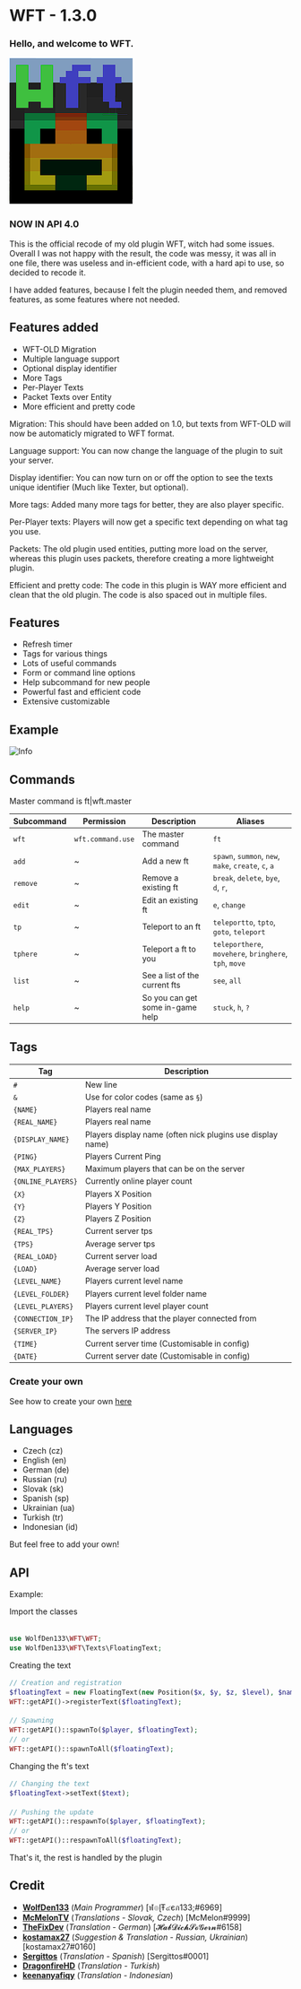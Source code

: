 # WFT - 1.3.0
### Hello, and welcome to **WFT**. 

![](logo.png)

### NOW IN API 4.0

This is the official recode of my old plugin WFT, witch had some issues. Overall I was not happy with the result, the code was messy, it was all in one file, there was useless and in-efficient code, with a hard api to use, so decided to recode it.

I have added features, because I felt the plugin needed them, and removed features, as some features where not needed.

## Features added

- WFT-OLD Migration
- Multiple language support
- Optional display identifier
- More Tags
- Per-Player Texts
- Packet Texts over Entity
- More efficient and pretty code

Migration: This should have been added on 1.0, but texts from WFT-OLD will now be automaticly migrated to WFT format.

Language support: You can now change the language of the plugin to suit your server.

Display identifier: You can now turn on or off the option to see the texts unique identifier (Much like Texter, but optional).

More tags: Added many more tags for better, they are also player specific.

Per-Player texts: Players will now get a specific text depending on what tag you use.

Packets: The old plugin used entities, putting more load on the server, whereas this plugin uses packets, therefore creating a more lightweight plugin.

Efficient and pretty code: The code in this plugin is WAY more efficient and clean that the old plugin. The code is also spaced out in multiple files.

## Features

- Refresh timer
- Tags for various things
- Lots of useful commands
- Form or command line options
- Help subcommand for new people 
- Powerful fast and efficient code
- Extensive customizable

## Example
![Info](https://i.imgur.com/7UZQGWR.png)

## Commands

Master command is ft|wft.master

Subcommand | Permission | Description | Aliases
---------|----------|----------|---------
`wft`|`wft.command.use`|The master command| `ft`
`add`| ~ |Add a new ft| `spawn`, `summon`, `new`, `make`, `create`, `c`, `a`
`remove`| ~ |Remove a existing ft| `break`, `delete`, `bye`, `d`, `r`, 
`edit`| ~ |Edit an existing ft| `e`, `change`
`tp`| ~ |Teleport to an ft| `teleportto`, `tpto`, `goto`, `teleport`
`tphere`| ~ |Teleport a ft to you| `teleporthere`, `movehere`, `bringhere`, `tph`, `move`
`list`| ~ |See a list of the current fts| `see`, `all` 
`help`| ~ |So you can get some in-game help| `stuck`, `h`, `?`

## Tags

  Tag|Description
  -|-
  `#`|New line
  `&`|Use for color codes (same as `§`)
  `{NAME}`|Players real name
  `{REAL_NAME}`|Players real name
  `{DISPLAY_NAME}`|Players display name (often nick plugins use display name)
  `{PING}`|Players Current Ping
  `{MAX_PLAYERS}`|Maximum players that can be on the server
  `{ONLINE_PLAYERS}`|Currently online player count
  `{X}`|Players X Position
  `{Y}`|Players Y Position
  `{Z}`|Players Z Position
  `{REAL_TPS}`|Current server tps
  `{TPS}`|Average server tps
  `{REAL_LOAD}`|Current server load
  `{LOAD}`|Average server load
  `{LEVEL_NAME}`|Players current level name
  `{LEVEL_FOLDER}`|Players current level folder name
  `{LEVEL_PLAYERS}`|Players current level player count
  `{CONNECTION_IP}`|The IP address that the player connected from
  `{SERVER_IP}`|The servers IP address
  `{TIME}`|Current server time (Customisable in config)
  `{DATE}`|Current server date (Customisable in config)

### Create your own
  See how to create your own [here](https://github.com/WolfDen133/WFT-Tags-Example)
 
## Languages
- Czech (cz)
- English (en)
- German (de)
- Russian (ru)
- Slovak (sk)
- Spanish (sp)
- Ukrainian (ua)
- Turkish (tr)
- Indonesian (id)

But feel free to add your own!
  
## API

Example:

Import the classes
```php

use WolfDen133\WFT\WFT;
use WolfDen133\WFT\Texts\FloatingText;

```
Creating the text
```php
// Creation and registration
$floatingText = new FloatingText(new Position($x, $y, $z, $level), $name, $text);
WFT::getAPI()->registerText($floatingText);

// Spawning
WFT::getAPI()::spawnTo($player, $floatingText);
// or
WFT::getAPI()::spawnToAll($floatingText);
```

Changing the ft's text
```php
// Changing the text
$floatingText->setText($text);

// Pushing the update
WFT::getAPI()::respawnTo($player, $floatingText);
// or 
WFT::getAPI()::respawnToAll($floatingText);
```

That's it, the rest is handled by the plugin

## Credit

- [**WolfDen133**](https://github.com/WolfDen133) (*Main Programmer*) [ฬ๏ɭŦ๔єภ133;#6969]
- [**McMelonTV**](https://github.com/McMelonTV) (*Translations - Slovak, Czech*) [McMelon#9999]
- [**TheFixDev**](https://github.com/TheFixDev) (*Translation - German*) [𝓗𝓪𝓫𝓓𝓲𝓬𝓱𝓢𝓸𝓖𝓮𝓻𝓷#6158]
- [**kostamax27**](https://github.com/kostamax27) (*Suggestion & Translation - Russian, Ukrainian*) [kostamax27#0160]
- [**Sergittos**](https://github.com/Sergittos) (*Translation - Spanish*) [Sergittos#0001]
- [**DragonfireHD**](https://github.com/DragonfireHD) (*Translation - Turkish*)
- [**keenanyafiqy**](https://github.com/keenanyafiqy) (*Translation - Indonesian*)

